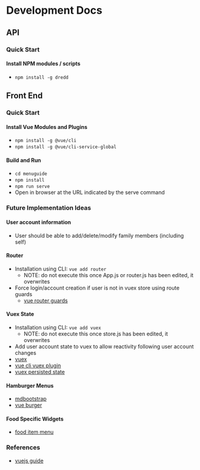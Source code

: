 # Development Docs

## API

### Quick Start

#### Install NPM modules / scripts

- `npm install -g dredd`

## Front End

### Quick Start

#### Install Vue Modules and Plugins

- `npm install -g @vue/cli`
- `npm install -g @vue/cli-service-global`

#### Build and Run

- `cd menuguide`
- `npm install`
- `npm run serve`
- Open in browser at the URL indicated by the serve command

### Future Implementation Ideas

#### User account information

- User should be able to add/delete/modify family members (including self)

#### Router

- Installation using CLI: `vue add router`
    - NOTE: do not execute this once App.js or router.js has been edited, it overwrites
- Force login/account creation if user is not in vuex store using route guards
    - [vue router guards](https://router.vuejs.org/guide/advanced/navigation-guards.html#per-route-guard)

#### Vuex State

- Installation using CLI: `vue add vuex`
    - NOTE: do not execute this once store.js has been edited, it overwrites
- Add user account state to vuex to allow reactivity following user account changes
- [vuex](https://vuex.vuejs.org/guide/)
- [vue cli vuex plugin](https://github.com/64robots/vue-cli-plugin-64robots-vuex)
- [vuex persisted state](https://github.com/robinvdvleuten/vuex-persistedstate)

#### Hamburger Menus

- [mdbootstrap](https://mdbootstrap.com/docs/vue/navigation/hamburger-menu/)
- [vue burger](https://github.com/mbj36/vue-burger-menu)

#### Food Specific Widgets

- [food item menu](https://vuejsexamples.com/food-menu-component/)

### References

- [vuejs guide](https://cli.vuejs.org/guide/)
